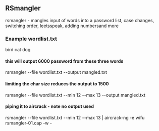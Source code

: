 ## RSmangler

rsmangler - mangles input of words into a password list, case changes, switching order, leetsspeak, adding numbersand more


### Example wordlist.txt
bird
cat
dog 

#### this will output 6000 password from these three words
rsmangler --file wordlist.txt --output mangled.txt 				

#### limiting the char size reduces the output to 1500
rsmangler --file wordlist.txt --min 12 --max 13 --output mangled.txt 	

#### piping it to aircrack - note no output used
rsmangler --file wordlist.txt --min 12 --max 13 | aircrack-ng -e wifu rsmangler-01.cap -w -

